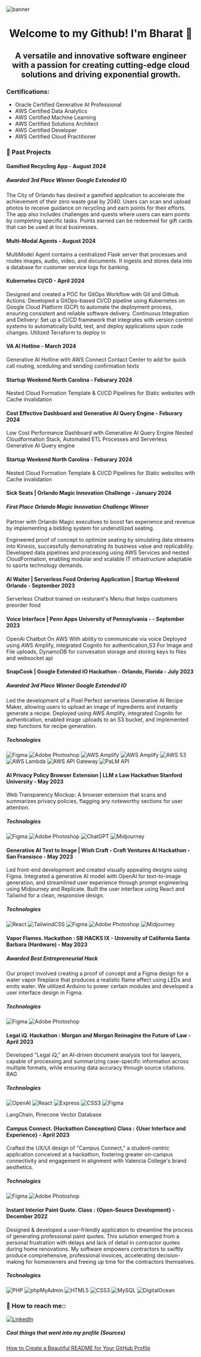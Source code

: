 ![banner](./images/Bharat_Katyal_linkedinCover.png?raw=true)      
<p align="center">
  <h1 align="center" >Welcome to my Github! I'm Bharat 👋</h1>
  
  <h2 align="center" > A versatile and innovative software engineer with a passion for creating cutting-edge cloud solutions and driving exponential growth. </h2>
</p>   

### Certifications:
- Oracle Certified Generative AI Professional
- AWS Certified Data Analytics
- AWS Certified Machine Learning
- AWS Certified Solutions Architect
- AWS Certified Developer
- AWS Certified Cloud Practitioner

<!--  ### 🔭 I’m currently working on  -->



<!--  ### 🌱 I’m currently learning  -->



### 🚀 Past Projects

####  Gamified Recycling App    - August 2024
#####  Awarded 3rd Place Winner Google Extended IO

The City of Orlando has desired a gamified application to accelerate the achievement of their zero waste goal by 2040. Users can scan and upload photos to receive guidance on recycling and earn points for their efforts. The app also includes challenges and quests where users can earn points by completing specific tasks. Points earned can be redeemed for gift cards that can be used at local businesses.


#### Multi-Modal Agents      - August 2024
MultiModel Agent contains a centralized Flask server that processes and routes images, audio, video, and documents. It ingests and stores data into a database for customer service logs for banking.


####  Kubernetes CI/CD    - April 2024
Designed and created a POC for GitOps Workflow with Git and Github Actions: Developed a GitOps-based CI/CD
pipeline using Kubernetes on Google Cloud Platform (GCP) to automate the deployment process, ensuring consistent
and reliable software delivery.
Continuous Integration and Delivery: Set up a CI/CD framework that integrates with version control systems to
automatically build, test, and deploy applications upon code changes.
Utilized Terraform to deploy in


#### VA AI Hotline      - March 2024
Generative AI Hotline with AWS Connect Contact Center to add for quick call routing, sceduling and sending confirmation texts

#### Startup Weekend North Carolina         - Feburary 2024
Nested Cloud Formation Template & CI/CD Pipelines for Static websites with Cache invalidation


#### Cost Effective Dashboard and Generative AI Query Engine      - Feburary 2024
Low Cost Performance Dashboard with Generative AI Query Engine
Nested Cloudformation Stack, Automated ETL Processes and Serverless Generative AI Query engine 

#### Startup Weekend North Carolina         - Feburary 2024
Nested Cloud Formation Template & CI/CD Pipelines for Static websites with Cache invalidation

#### Sick Seats | Orlando Magic Innovation Challenge        - January 2024
#####  First Place Orlando Magic Innovation Challenge Winner 
Partner with Orlando Magic executives to boost fan experience and revenue by implementing a bidding system for underutilized seating. 

Engineered proof of concept to optimize seating by simulating data streams into Kinesis, successfully demonstrating its business value and replicability.
Developed data pipelines and processing using AWS Services and nested CloudFormation, enabling modular and scalable IT infrastructure adaptable to sports technology demands.

#### AI Waiter | Serverless Food Ordering Application | Startup Weekend Orlando            - September 2023
Serverless Chatbot trained on resturant's Menu that helps customers preorder food

#### Voice Interface  |  Penn Apps University of Pennsylvania -            - September 2023

OpenAi Chatbot On AWS With ability to communicate via voice
Deployed using AWS Amplify, integrated Cognito for authentication,S3 For Image and File uploads, DynamoDB for convesaton storage and storing keys to files and websocket api 


#### SnapCook |  Google Extended IO Hackathon - Orlando, Florida            - July 2023
#####  Awarded 3rd Place Winner Google Extended IO

Led the development of a Pixel Perfect serverless Generative AI Recipe Maker, allowing users to upload an image of ingredients and instantly generate a recipe.
Deployed using AWS Amplify, integrated Cognito for authentication, enabled image uploads to an S3 bucket, and implemented step functions for recipe generation.
#####  Technologies 
![Figma](https://img.shields.io/badge/figma-%23F24E1E.svg?style=for-the-badge&logo=figma&logoColor=white)
![Adobe Photoshop](https://img.shields.io/badge/adobe%20photoshop-%2331A8FF.svg?style=for-the-badge&logo=adobe%20photoshop&logoColor=white)
![AWS Amplify](https://img.shields.io/badge/Amazon_AWS-FF9900?style=for-the-badge&logo=amazonaws&logoColor=white)
![AWS Amplify](https://img.shields.io/badge/AWS%20Amplify-FF9900.svg?style=for-the-badge&logo=AWS-Amplify&logoColor=white)
![AWS S3](https://img.shields.io/badge/Amazon%20S3-569A31.svg?style=for-the-badge&logo=Amazon-S3&logoColor=white)
![AWS Lambda](https://img.shields.io/badge/AWS%20Lambda-FF9900.svg?style=for-the-badge&logo=AWS-Lambda&logoColor=white)
![AWS API Gateway](https://img.shields.io/badge/Amazon%20API%20Gateway-FF4F8B.svg?style=for-the-badge&logo=Amazon-API-Gateway&logoColor=white)
![PaLM API](https://raw.githubusercontent.com/BharatKatyal/bharatkatyal/f6e8764a6b3e4cbc846ba39f6987c9bf2bb8c406/images/GoogleAI.svg)


#### AI Privacy Policy Browser Extension | LLM x Law Hackathon Stanford University               - May 2023
Web Transparency Mockup: A browser extension that scans and summarizes privacy policies, flagging any noteworthy sections for user attention.
#####  Technologies 
![Figma](https://img.shields.io/badge/figma-%23F24E1E.svg?style=for-the-badge&logo=figma&logoColor=white)
![Adobe Photoshop](https://img.shields.io/badge/adobe%20photoshop-%2331A8FF.svg?style=for-the-badge&logo=adobe%20photoshop&logoColor=white)
![ChatGPT](https://img.shields.io/badge/chatGPT-74aa9c?style=for-the-badge&logo=openai&logoColor=white)
![Midjourney](https://raw.githubusercontent.com/BharatKatyal/bharatkatyal/e3049657e9f30a72e3a59b6eed08d87559f0b3cb/images/Midjourney.svg)


#### Generative AI Text to Image | Wish Craft - Craft Ventures AI Hackathon - San Fransisco              - May 2023
Led front-end development and created visually appealing designs using Figma. Integrated a generative AI model with OpenAI for text-to-image generation, and streamlined user experience through prompt engineering using Midjourney and Replicate. Built the user interface using React and Tailwind for a clean, responsive design.
#####  Technologies 
![React](https://img.shields.io/static/v1?style=for-the-badge&message=React&color=222222&logo=React&logoColor=61DAFB&label=)
![TailwindCSS](https://img.shields.io/badge/tailwindcss-%2338B2AC.svg?style=for-the-badge&logo=tailwind-css&logoColor=white)
![Figma](https://img.shields.io/badge/figma-%23F24E1E.svg?style=for-the-badge&logo=figma&logoColor=white)
![Adobe Photoshop](https://img.shields.io/badge/adobe%20photoshop-%2331A8FF.svg?style=for-the-badge&logo=adobe%20photoshop&logoColor=white)
![Midjourney](https://raw.githubusercontent.com/BharatKatyal/bharatkatyal/e3049657e9f30a72e3a59b6eed08d87559f0b3cb/images/Midjourney.svg)



#### Vapor Flames.  Hackathon : SB HACKS IX - University of California Santa Barbara (Hardware)               - May 2023
#####  Awarded Best Entrepreneurial Hack
Our project involved creating a proof of concept and a Figma design for a water vapor fireplace that produces a realistic flame effect using LEDs and emits water. We utilized Arduino to power certain modules and developed a user interface design in Figma.
#####  Technologies 
![Figma](https://img.shields.io/badge/figma-%23F24E1E.svg?style=for-the-badge&logo=figma&logoColor=white)
![Adobe Photoshop](https://img.shields.io/badge/adobe%20photoshop-%2331A8FF.svg?style=for-the-badge&logo=adobe%20photoshop&logoColor=white)



#### Legal iQ.  Hackathon : Morgan and Morgan Reimagine the Future of Law                 - April 2023
Developed "Legal iQ," an AI-driven document analysis tool for lawyers, capable of processing and summarizing case-specific information across multiple formats, while ensuring data accuracy through source citations. RAG
#####  Technologies 
![OpenAI](https://img.shields.io/static/v1?style=for-the-badge&message=OpenAI&color=412991&logo=OpenAI&logoColor=FFFFFF&label=)
![React](https://img.shields.io/static/v1?style=for-the-badge&message=React&color=222222&logo=React&logoColor=61DAFB&label=)
![Express](https://img.shields.io/static/v1?style=for-the-badge&message=Express&color=000000&logo=Express&logoColor=FFFFFF&label=)
![CSS3](https://img.shields.io/static/v1?style=for-the-badge&message=CSS3&color=1572B6&logo=CSS3&logoColor=FFFFFF&label=)
![Figma](https://img.shields.io/badge/figma-%23F24E1E.svg?style=for-the-badge&logo=figma&logoColor=white)

LangChain, Pinecone Vector Database


#### Campus Connect. (Hackathon Conception)  Class : {User Interface and Experience}                              - April 2023
Crafted the UX/UI design of "Campus Connect," a student-centric application conceived at a hackathon, fostering greater on-campus connectivity and engagement in alignment with Valencia College's brand aesthetics.
#####  Technologies 
![Figma](https://img.shields.io/badge/figma-%23F24E1E.svg?style=for-the-badge&logo=figma&logoColor=white)
![Adobe Photoshop](https://img.shields.io/badge/adobe%20photoshop-%2331A8FF.svg?style=for-the-badge&logo=adobe%20photoshop&logoColor=white)



#### Instant Interior Paint Quote. Class : {Open-Source Development}                      - December 2022
Designed & developed a user-friendly application to streamline the process of generating professional paint quotes. This solution emerged from a personal frustration with delays and lack of detail in contractor quotes during home renovations. My software empowers contractors to swiftly produce comprehensive, professional invoices, accelerating decision-making for homeowners and freeing up time for the contractors themselves.
#####  Technologies 
![PHP](https://img.shields.io/static/v1?style=for-the-badge&message=PHP&color=777BB4&logo=PHP&logoColor=FFFFFF&label=)
![phpMyAdmin](https://img.shields.io/static/v1?style=for-the-badge&message=phpMyAdmin&color=6C78AF&logo=phpMyAdmin&logoColor=FFFFFF&label=)
![HTML5](https://img.shields.io/static/v1?style=for-the-badge&message=HTML5&color=E34F26&logo=HTML5&logoColor=FFFFFF&label=)
![CSS3](https://img.shields.io/static/v1?style=for-the-badge&message=CSS3&color=1572B6&logo=CSS3&logoColor=FFFFFF&label=)
![MySQL](https://img.shields.io/static/v1?style=for-the-badge&message=MySQL&color=4479A1&logo=MySQL&logoColor=FFFFFF&label=)
![DigitalOcean](https://img.shields.io/static/v1?style=for-the-badge&message=DigitalOcean&color=0080FF&logo=DigitalOcean&logoColor=FFFFFF&label=)



<!-- ### 💬 Ask me about 
 -->
### 🤝 How to reach me::
[![LinkedIn](https://img.shields.io/static/v1?style=for-the-badge&message=LinkedIn&color=0A66C2&logo=LinkedIn&logoColor=FFFFFF&label=)](https://www.linkedin.com/in/bharatkatyal)


#####  Cool things that went into my profile (Sources)
[How to Create a Beautiful README for Your GitHub Profile](https://yushi95.medium.com/how-to-create-a-beautiful-readme-for-your-github-profile-36957caa711c)





<!-- 
### Things I code With
![Java](https://img.shields.io/badge/java-%23ED8B00.svg?style=for-the-badge&logo=openjdk&logoColor=white)
![JavaScript](https://img.shields.io/badge/javascript-%23323330.svg?style=for-the-badge&logo=javascript&logoColor=%23F7DF1E)
![PHP](https://img.shields.io/badge/php-%23777BB4.svg?style=for-the-badge&logo=php&logoColor=white)
![Express.js](https://img.shields.io/badge/express.js-%23404d59.svg?style=for-the-badge&logo=express&logoColor=%2361DAFB)
![Flutter](https://img.shields.io/badge/Flutter-%2302569B.svg?style=for-the-badge&logo=Flutter&logoColor=white)
![NodeJS](https://img.shields.io/badge/node.js-6DA55F?style=for-the-badge&logo=node.js&logoColor=white)
![React](https://img.shields.io/badge/react-%2320232a.svg?style=for-the-badge&logo=react&logoColor=%2361DAFB)
![React Native](https://img.shields.io/badge/react_native-%2320232a.svg?style=for-the-badge&logo=react&logoColor=%2361DAFB)
![HTML5](https://img.shields.io/badge/html5-%23E34F26.svg?style=for-the-badge&logo=html5&logoColor=white)
![CSS3](https://img.shields.io/badge/css3-%231572B6.svg?style=for-the-badge&logo=css3&logoColor=white)
                                                                                                                                                    


### Database
 ![MongoDB](https://img.shields.io/badge/MongoDB-%234ea94b.svg?style=for-the-badge&logo=mongodb&logoColor=white)
![Firebase](https://img.shields.io/badge/Firebase-039BE5?style=for-the-badge&logo=Firebase&logoColor=white)
![MySQL](https://img.shields.io/badge/mysql-%2300f.svg?style=for-the-badge&logo=mysql&logoColor=white)

                                                                                                                                                      
### Design & Marketing 
![Adobe](https://img.shields.io/badge/adobe-%23FF0000.svg?style=for-the-badge&logo=adobe&logoColor=white)
![Adobe Photoshop](https://img.shields.io/badge/adobe%20photoshop-%2331A8FF.svg?style=for-the-badge&logo=adobe%20photoshop&logoColor=white)
![Canva](https://img.shields.io/badge/Canva-%2300C4CC.svg?style=for-the-badge&logo=Canva&logoColor=white)
![Figma](https://img.shields.io/badge/figma-%23F24E1E.svg?style=for-the-badge&logo=figma&logoColor=white)
![Shopify](https://img.shields.io/static/v1?style=for-the-badge&message=Shopify&color=222222&logo=Shopify&logoColor=7AB55C&label=)
![WordPress](https://img.shields.io/static/v1?style=for-the-badge&message=WordPress&color=21759B&logo=WordPress&logoColor=FFFFFF&label=)
 -->
<!-- <a href=”https://www.linkedin.com/in/bharatkatyal/"><img align=”left” src=”https://github.com/BharatKatyal/bharatkatyal/blob/a4cb05052c1749fdde352716f1a329bb0a6cfbb8/images/linkedin.png" alt=”Yu Shi | LinkedIn” width=”21px”/></a> -->

                                                                                                                                        
                                                                                                                                                      
                                                                                                                                                      
<!-- STAT DISPLAY WIDGETS
[![Anurag's GitHub stats](https://github-readme-stats.vercel.app/api?username=bharatkatyal)](https://github.com/anuraghazra/github-readme-stats)
[![Top Langs](https://github-readme-stats.vercel.app/api/top-langs/?username=bharatkatyal)](https://github.com/anuraghazra/github-readme-stats) -->

                                                                                                                                                      


<!--
**BharatKatyal/bharatkatyal** is a ✨ _special_ ✨ repository because its `README.md` (this file) appears on your GitHub profile.

Here are some ideas to get you started:
For ICONS -Sheild Icons

- 🔭 I’m currently working on ...
Building AI-T-Shirt App
- 🌱 I’m currently learning ...
AWS
- 👯 I’m looking to collaborate on ...
Build Soutions 
- 🤔 I’m looking for help with ...
Learning about API - Building Software Solutions 
- 💬 Ask me about ...
- 📫 How to reach me: ...
- 😄 Pronouns: ...
- ⚡ Fun fact: ...
-->

